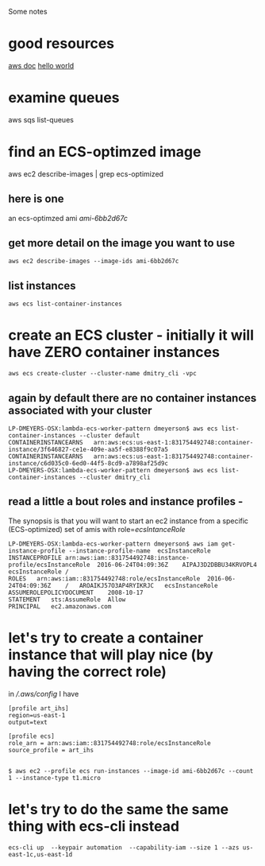
Some notes 

# good resources
[aws doc][1]
[hello world][2]

# examine queues
aws sqs list-queues

# find an ECS-optimzed image
aws ec2 describe-images | grep ecs-optimized

## here is one
an ecs-optimzed ami *ami-6bb2d67c*

## get more detail on the image you want to use 

	aws ec2 describe-images --image-ids ami-6bb2d67c

## list instances
	
	aws ecs list-container-instances


# create an ECS cluster - initially it will have ZERO container instances

	aws ecs create-cluster --cluster-name dmitry_cli -vpc

## again by default there are no container instances associated with your cluster

	LP-DMEYERS-OSX:lambda-ecs-worker-pattern dmeyerson$ aws ecs list-container-instances --cluster default
	CONTAINERINSTANCEARNS	arn:aws:ecs:us-east-1:831754492748:container-instance/3f646827-ce1e-409e-aa5f-e8388f9c07a5
	CONTAINERINSTANCEARNS	arn:aws:ecs:us-east-1:831754492748:container-instance/c6d035c0-6ed0-44f5-8cd9-a7898af25d9c
	LP-DMEYERS-OSX:lambda-ecs-worker-pattern dmeyerson$ aws ecs list-container-instances --cluster dmitry_cli


## read a little a bout roles and instance profiles - 

The synopsis is that you will want to start an ec2 instance from a specific (ECS-optimized) set of amis with role=*ecsIntanceRole*

	LP-DMEYERS-OSX:lambda-ecs-worker-pattern dmeyerson$ aws iam get-instance-profile --instance-profile-name  ecsInstanceRole
	INSTANCEPROFILE	arn:aws:iam::831754492748:instance-profile/ecsInstanceRole	2016-06-24T04:09:36Z	AIPAJ3D2DBBU34KRVOPL4	ecsInstanceRole	/
	ROLES	arn:aws:iam::831754492748:role/ecsInstanceRole	2016-06-24T04:09:36Z	/	AROAIKJ57O3AP4RYIKRJC	ecsInstanceRole
	ASSUMEROLEPOLICYDOCUMENT	2008-10-17
	STATEMENT	sts:AssumeRole	Allow
	PRINCIPAL	ec2.amazonaws.com


# let's try to create a container instance that will play nice (by having the correct role)

in */.aws/config* I have 

	[profile art_ihs]
	region=us-east-1
	output=text

	[profile ecs]
	role_arn = arn:aws:iam::831754492748:role/ecsInstanceRole
	source_profile = art_ihs


	$ aws ec2 --profile ecs run-instances --image-id ami-6bb2d67c --count 1 --instance-type t1.micro

# let's try to do the same the same thing with ecs-cli instead

	ecs-cli up  --keypair automation  --capability-iam --size 1 --azs us-east-1c,us-east-1d

[1]: http://docs.aws.amazon.com/AmazonECS/latest/developerguide/ECS_AWSCLI.html
[2]: https://rossfairbanks.com/2015/03/31/hello-world-in-ec2-container-service.html
